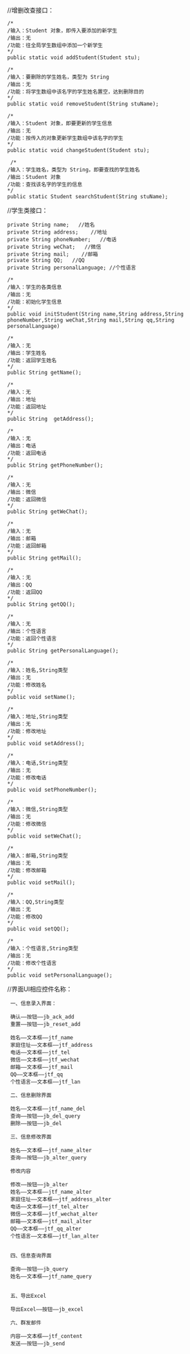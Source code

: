 //增删改查接口：
	
    /*
    /输入：Student 对象，即传入要添加的新学生
    /输出：无 
    /功能：往全局学生数组中添加一个新学生
    */
    public static void addStudent(Student stu);

    /*
    /输入：要删除的学生姓名，类型为 String
    /输出：无 
    /功能：将学生数组中该名字的学生姓名置空，达到删除目的
    */
    public static void removeStudent(String stuName);

    /*
    /输入：Student 对象，即要更新的学生信息
    /输出：无 
    /功能：按传入的对象更新学生数组中该名字的学生
    */
    public static void changeStudent(Student stu);

     /*
    /输入：学生姓名，类型为 String，即要查找的学生姓名
    /输出：Student 对象
    /功能：查找该名字的学生的信息
    */
    public static Student searchStudent(String stuName);

    
    
//学生类接口：
     
    private String name;   //姓名
    private String address;    //地址
    private String phoneNumber;   //电话
    private String weChat;   //微信
    private String mail;    //邮箱
    private String QQ;   //QQ 
    private String personalLanguage; //个性语言

    /*
    /输入：学生的各类信息
    /输出：无
    /功能：初始化学生信息
    */
    public void initStudent(String name,String address,String phoneNumber,String weChat,String mail,String qq,String personalLanguage) 
    
    /*
    /输入：无
    /输出：学生姓名
    /功能：返回学生姓名
    */
    public String getName();
    
    /*
    /输入：无
    /输出：地址
    /功能：返回地址
    */
    public String  getAddress();
    
    /*
    /输入：无
    /输出：电话
    /功能：返回电话
    */
    public String getPhoneNumber();
    
    /*
    /输入：无
    /输出：微信
    /功能：返回微信
    */
    public String getWeChat();
    
    /*
    /输入：无
    /输出：邮箱
    /功能：返回邮箱
    */
    public String getMail();
    
    /*
    /输入：无
    /输出：QQ
    /功能：返回QQ
    */
    public String getQQ();
    
    /*
    /输入：无
    /输出：个性语言
    /功能：返回个性语言
    */
    public String getPersonalLanguage();

    /*
    /输入：姓名,String类型
    /输出：无
    /功能：修改姓名
    */
    public void setName();
    
    /*
    /输入：地址,String类型
    /输出：无
    /功能：修改地址
    */
    public void setAddress();
    
    /*
    /输入：电话,String类型
    /输出：无
    /功能：修改电话
    */
    public void setPhoneNumber();
    
    /*
    /输入：微信,String类型
    /输出：无
    /功能：修改微信
    */
    public void setWeChat();
    
    /*
    /输入：邮箱,String类型
    /输出：无
    /功能：修改邮箱
    */
    public void setMail();
    
    /*
    /输入：QQ,String类型
    /输出：无
    /功能：修改QQ
    */
    public void setQQ();
    
    /*
    /输入：个性语言,String类型
    /输出：无
    /功能：修改个性语言
    */
    public void setPersonalLanguage();
     
    
    
//界面UI相应控件名称：
    
     一、信息录入界面：

     确认——按钮——jb_ack_add
     重置——按钮——jb_reset_add

     姓名——文本框——jtf_name
     家庭住址——文本框——jtf_address
     电话——文本框——jtf_tel
     微信——文本框——jtf_wechat
     邮箱——文本框——jtf_mail
     QQ——文本框——jtf_qq
     个性语言——文本框——jtf_lan

     二、信息删除界面

     姓名——文本框——jtf_name_del
     查询——按钮——jb_del_query
     删除——按钮——jb_del

     三、信息修改界面

     姓名——文本框——jtf_name_alter
     查询——按钮——jb_alter_query

     修改内容

     修改——按钮——jb_alter
     姓名——文本框——jtf_name_alter
     家庭住址——文本框——jtf_address_alter
     电话——文本框——jtf_tel_alter
     微信——文本框——jtf_wechat_alter
     邮箱——文本框——jtf_mail_alter
     QQ——文本框——jtf_qq_alter
     个性语言——文本框——jtf_lan_alter


     四、信息查询界面

     查询——按钮——jb_query
     姓名——文本框——jtf_name_query


     五、导出Excel

     导出Excel——按钮——jb_excel

     六、群发邮件

     内容——文本框——jtf_content
     发送——按钮——jb_send